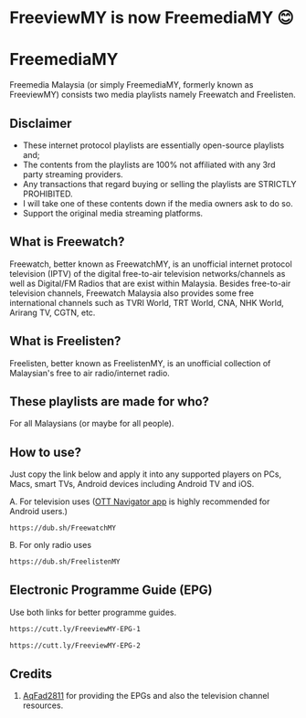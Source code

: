 # FreeviewMY is now FreemediaMY 😊

# FreemediaMY

Freemedia Malaysia (or simply FreemediaMY, formerly known as FreeviewMY) consists two media playlists namely Freewatch and Freelisten.

## Disclaimer

- These internet protocol playlists are essentially open-source playlists and; 
- The contents from the playlists are 100% not affiliated with any 3rd party streaming providers. 
- Any transactions that regard buying or selling the playlists are STRICTLY PROHIBITED.
- I will take one of these contents down if the media owners ask to do so.
- Support the original media streaming platforms.

## What is Freewatch?

Freewatch, better known as FreewatchMY, is an unofficial internet protocol television (IPTV)
of the digital free-to-air television networks/channels as well as Digital/FM Radios
that are exist within Malaysia. Besides free-to-air television channels, Freewatch Malaysia also 
provides some free international channels such as TVRI World, TRT World, CNA, NHK World, Arirang TV, CGTN, etc.

## What is Freelisten?

Freelisten, better known as FreelistenMY, is an unofficial collection of Malaysian's free to air radio/internet radio.

## These playlists are made for who?

For all Malaysians (or maybe for all people).

## How to use?

Just copy the link below and apply it into any supported players on PCs, Macs, smart TVs, Android devices including Android TV and iOS.

A. For television uses ([OTT Navigator app](https://ott-nav.com/) is highly recommended for Android users.)

```bash[
https://dub.sh/FreewatchMY
```
B. For only radio uses

```bash
https://dub.sh/FreelistenMY
```

## Electronic Programme Guide (EPG)

Use both links for better programme guides.

```bash
https://cutt.ly/FreeviewMY-EPG-1
```
```bash
https://cutt.ly/FreeviewMY-EPG-2
```

## Credits

1. [AqFad2811](https://github.com/AqFad2811/) for providing the EPGs and also the television channel resources.

